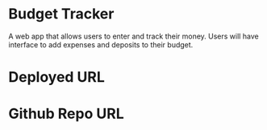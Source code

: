 # Budget Tracker
A web app that allows users to enter and track their money. Users will have interface to add expenses and deposits to their budget.

# Deployed URL


# Github Repo URL
